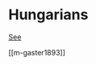# Hungarians

[See](https://indo-european.eu/2020/07/n-z1936-rich-populations-thrived-in-the-trans-urals/)

[[m-gaster1893]]
